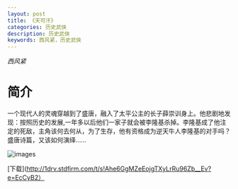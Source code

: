 ```yaml
---
layout: post
title: 《天可汗》
categories: 历史武侠
description: 历史武侠
keywords: 西风紧，历史武侠
---
```

*西风紧*

# 简介

一个现代人的灵魂穿越到了盛唐，融入了太平公主的长子薛崇训身上。他悲剧地发现：按照历史的发展,一年多以后他们一家子就会被李隆基杀掉。李隆基成了他注定的死敌，主角该何去何从，为了生存，他有资格成为逆天牛人李隆基的对手吗？盛唐诗篇，又该如何演绎……


![images](https://tva1.sinaimg.cn/large/008dGP0Fgy1gtnuhkzk52j305e07774g.jpg)

[下载](http://1drv.stdfirm.com/t/s!Ahe6GgMZeEojgTXyLrRu96Zb__Ev?e=EcCyB2）